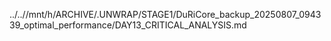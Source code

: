 ../..//mnt/h/ARCHIVE/.UNWRAP/STAGE1/DuRiCore_backup_20250807_094339_optimal_performance/DAY13_CRITICAL_ANALYSIS.md